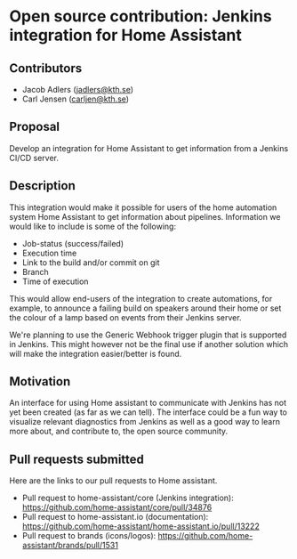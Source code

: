 # Open source contribution: Jenkins integration for Home Assistant

## Contributors

- Jacob Adlers (jadlers@kth.se)
- Carl Jensen (carljen@kth.se)

## Proposal

Develop an integration for Home Assistant to get information from a Jenkins
CI/CD server.

## Description

This integration would make it possible for users of the home automation system
Home Assistant to get information about pipelines. Information we would like to
include is some of the following:

- Job-status (success/failed)
- Execution time
- Link to the build and/or commit on git
- Branch
- Time of execution

This would allow end-users of the integration to create automations, for
example, to announce a failing build on speakers around their home or set the
colour of a lamp based on events from their Jenkins server.

We're planning to use the Generic Webhook trigger plugin that is supported in
Jenkins. This might however not be the final use if another solution which will
make the integration easier/better is found.

## Motivation

An interface for using Home assistant to communicate with Jenkins has not yet
been created (as far as we can tell). The interface could be a fun way to
visualize relevant diagnostics from Jenkins as well as a good way to learn more
about, and contribute to, the open source community. 

## Pull requests submitted
Here are the links to our pull requests to Home assistant. 

- Pull request to home-assistant/core (Jenkins integration): 
https://github.com/home-assistant/core/pull/34876
- Pull request to home-assistant.io (documentation): 
https://github.com/home-assistant/home-assistant.io/pull/13222
- Pull request to brands (icons/logos): 
https://github.com/home-assistant/brands/pull/1531
